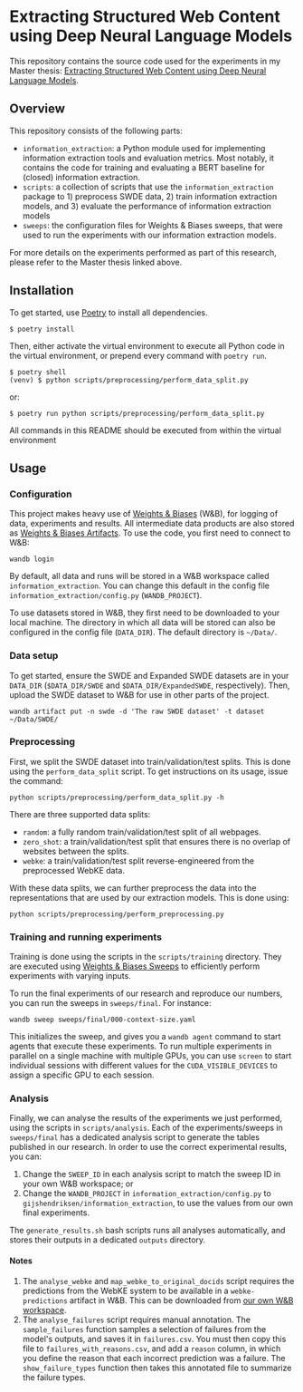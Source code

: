 # Extracting Structured Web Content using Deep Neural Language Models

This repository contains the source code used for the experiments in my Master thesis: [Extracting Structured Web Content using Deep Neural Language Models](https://www.ru.nl/publish/pages/769526/gijs_hendriksen.pdf).

## Overview

This repository consists of the following parts:

- `information_extraction`: a Python module used for implementing information extraction tools and evaluation metrics. Most notably, it contains the code for training and evaluating a BERT baseline for (closed) information extraction.
- `scripts`: a collection of scripts that use the `information_extraction` package to 1) preprocess SWDE data, 2) train information extraction models, and 3) evaluate the performance of information extraction models
- `sweeps`: the configuration files for Weights & Biases sweeps, that were used to run the experiments with our information extraction models.

For more details on the experiments performed as part of this research, please refer to the Master thesis linked above.

## Installation

To get started, use [Poetry](https://python-poetry.org/) to install all dependencies.

```
$ poetry install
```

Then, either activate the virtual environment to execute all Python code in the virtual environment, or prepend every command with `poetry run`.

```
$ poetry shell
(venv) $ python scripts/preprocessing/perform_data_split.py
```

or:

```
$ poetry run python scripts/preprocessing/perform_data_split.py
```

All commands in this README should be executed from within the virtual environment

## Usage

### Configuration

This project makes heavy use of [Weights & Biases](https://wandb.ai/) (W&B), for logging of data, experiments and results. All intermediate data products are also stored as [Weights & Biases Artifacts](https://docs.wandb.ai/guides/artifacts). To use the code, you first need to connect to W&B:

```
wandb login
```

By default, all data and runs will be stored in a W&B workspace called `information_extraction`. You can change this default in the config file `information_extraction/config.py` (`WANDB_PROJECT`).

To use datasets stored in W&B, they first need to be downloaded to your local machine. The directory in which all data will be stored can also be configured in the config file (`DATA_DIR`). The default directory is `~/Data/`.

### Data setup

To get started, ensure the SWDE and Expanded SWDE datasets are in your `DATA_DIR` (`$DATA_DIR/SWDE` and `$DATA_DIR/ExpandedSWDE`, respectively). Then, upload the SWDE dataset to W&B for use in other parts of the project.

```
wandb artifact put -n swde -d 'The raw SWDE dataset' -t dataset ~/Data/SWDE/
``` 

### Preprocessing

First, we split the SWDE dataset into train/validation/test splits. This is done using the `perform_data_split` script. To get instructions on its usage, issue the command:

```
python scripts/preprocessing/perform_data_split.py -h
``` 

There are three supported data splits:

- `random`: a fully random train/validation/test split of all webpages.
- `zero_shot`: a train/validation/test split that ensures there is no overlap of websites between the splits.
- `webke`: a train/validation/test split reverse-engineered from the preprocessed WebKE data.

With these data splits, we can further preprocess the data into the representations that are used by our extraction models. This is done using:

```
python scripts/preprocessing/perform_preprocessing.py
```

### Training and running experiments

Training is done using the scripts in the `scripts/training` directory. They are executed using [Weights & Biases Sweeps](https://docs.wandb.ai/guides/sweeps) to efficiently perform experiments with varying inputs.

To run the final experiments of our research and reproduce our numbers, you can run the sweeps in `sweeps/final`. For instance:

```
wandb sweep sweeps/final/000-context-size.yaml
```

This initializes the sweep, and gives you a `wandb agent` command to start agents that execute these experiments. To run multiple experiments in parallel on a single machine with multiple GPUs, you can use `screen` to start individual sessions with different values for the `CUDA_VISIBLE_DEVICES` to assign a specific GPU to each session. 

### Analysis

Finally, we can analyse the results of the experiments we just performed, using the scripts in `scripts/analysis`. Each of the experiments/sweeps in `sweeps/final` has a dedicated analysis script to generate the tables published in our research. In order to use the correct experimental results, you can:

1. Change the `SWEEP_ID` in each analysis script to match the sweep ID in your own W&B workspace; or
2. Change the `WANDB_PROJECT` in `information_extraction/config.py` to `gijshendriksen/information_extraction`, to use the values from our own final experiments.

The `generate_results.sh` bash scripts runs all analyses automatically, and stores their outputs in a dedicated `outputs` directory.

#### Notes

1. The `analyse_webke` and `map_webke_to_original_docids` script requires the predictions from the WebKE system to be available in a `webke-predictions` artifact in W&B. This can be downloaded from [our own W&B workspace](https://wandb.ai/gijshendriksen/information_extraction/artifacts/predictions/webke-predictions).   
2. The `analyse_failures` script requires manual annotation. The `sample_failures` function samples a selection of failures from the model's outputs, and saves it in `failures.csv`. You must then copy this file to `failures_with_reasons.csv`, and add a `reason` column, in which you define the reason that each incorrect prediction was a failure. The `show_failure_types` function then takes this annotated file to summarize the failure types.
